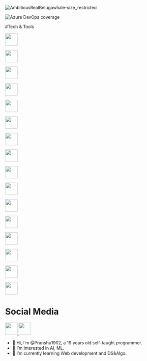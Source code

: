 ![AmbitiousRealBelugawhale-size_restricted](https://user-images.githubusercontent.com/70687348/170268953-efe79c93-de2a-4d88-986b-d8a20edcecad.gif)

<img
  alt="Azure DevOps coverage"
  src="https://img.shields.io/badge/developer-coding-brightgreen"
/>

<link
  rel="stylesheet"
  href="https://cdn.jsdelivr.net/npm/tailwindcss/dist/tailwind.min.css"
/>

#Tech & Tools
<p float="left">
  <img
    width="40"
    height="40"
    src="https://cdn.jsdelivr.net/gh/devicons/devicon/icons/django/django-plain.svg"
  />

  <img
    width="40"
    height="40"
    src="https://cdn.jsdelivr.net/gh/devicons/devicon/icons/firefox/firefox-original.svg"
  />

  <img
    width="40"
    height="40"
    src="https://cdn.jsdelivr.net/gh/devicons/devicon/icons/git/git-original.svg"
  />

  <img
    width="40"
    height="40"
    src="https://cdn.jsdelivr.net/gh/devicons/devicon/icons/html5/html5-original.svg"
  />

  <img
    width="40"
    height="40"
    src="https://cdn.jsdelivr.net/gh/devicons/devicon/icons/javascript/javascript-original.svg"
  />

  <img
    width="40"
    height="40"
    src="https://cdn.jsdelivr.net/gh/devicons/devicon/icons/java/java-original-wordmark.svg"
  />

  <img
    width="40"
    height="40"
    src="https://cdn.jsdelivr.net/gh/devicons/devicon/icons/linux/linux-original.svg"
  />

  <img
    width="40"
    height="40"
    src="https://cdn.jsdelivr.net/gh/devicons/devicon/icons/nodejs/nodejs-plain-wordmark.svg"
  />

  <img
    width="40"
    height="40"
    src="https://cdn.jsdelivr.net/gh/devicons/devicon/icons/npm/npm-original-wordmark.svg"
  />

  <img
    width="40"
    height="40"
    src="https://cdn.jsdelivr.net/gh/devicons/devicon/icons/python/python-original.svg"
  />

  <img
    width="40"
    height="40"
    src="https://cdn.jsdelivr.net/gh/devicons/devicon/icons/react/react-original.svg"
  />

  <img
    width="40"
    height="40"
    src="https://cdn.jsdelivr.net/gh/devicons/devicon/icons/slack/slack-original.svg"
  />

  <img
    width="40"
    height="40"
    src="https://cdn.jsdelivr.net/gh/devicons/devicon/icons/typescript/typescript-original.svg"
  />

  <img
    width="40"
    height="40"
    src="https://cdn.jsdelivr.net/gh/devicons/devicon/icons/ubuntu/ubuntu-plain.svg"
  />

  <img
    width="40"
    height="40"
    src="https://cdn.jsdelivr.net/gh/devicons/devicon/icons/vscode/vscode-original.svg"
  />

  <img
    width="40"
    height="40"
    src="https://cdn.jsdelivr.net/gh/devicons/devicon/icons/bash/bash-original.svg"
  />
</p>

# Social Media

  <a href="https://twitter.com/pranshu1902">
    <img
      width="40"
      height="40"
      src="https://cdn.jsdelivr.net/gh/devicons/devicon/icons/twitter/twitter-original.svg"
    />
  </a>

  <a href="https://www.linkedin.com/in/pranshu-aggarwal-4aa8181b4/">
    <img
      width="40"
      height="40"
      src="https://cdn.jsdelivr.net/gh/devicons/devicon/icons/linkedin/linkedin-original.svg"
    />
  </a>


- 👋 Hi, I’m @Pranshu1902, a 19 years old self-taught programmer.
- 👀 I’m interested in AI, ML.
- 🌱 I’m currently learning Web development and DS&Algo.
